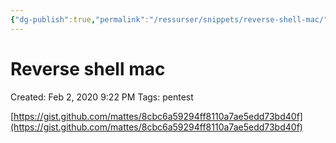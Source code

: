 ```yaml
---
{"dg-publish":true,"permalink":"/ressurser/snippets/reverse-shell-mac/","dgHomeLink":true,"dgPassFrontmatter":false}
---
```


# Reverse shell mac

Created: Feb 2, 2020 9:22 PM
Tags: pentest

[https://gist.github.com/mattes/8cbc6a59294ff8110a7ae5edd73bd40f](https://gist.github.com/mattes/8cbc6a59294ff8110a7ae5edd73bd40f)